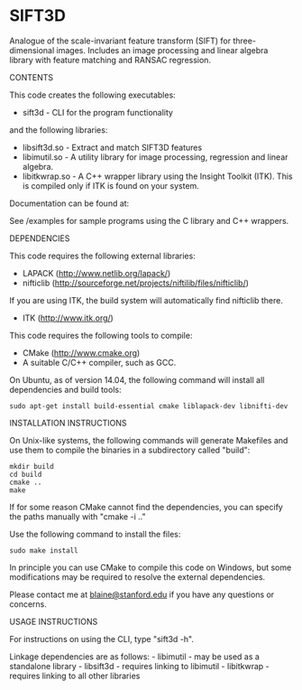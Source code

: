 # SIFT3D
Analogue of the scale-invariant feature transform (SIFT) for three-dimensional images. Includes an image processing and linear algebra library with feature matching and RANSAC regression.

CONTENTS

This code creates the following executables:
- sift3d - CLI for the program functionality

and the following libraries:
- libsift3d.so - Extract and match SIFT3D features
- libimutil.so - A utility library for image processing, regression and linear algebra.
- libitkwrap.so - A C++ wrapper library using the Insight Toolkit (ITK). This is compiled only if ITK is found on your system.

Documentation can be found at:

See /examples for sample programs using the C library and C++ wrappers.

DEPENDENCIES

This code requires the following external libraries:
- LAPACK (http://www.netlib.org/lapack/)
- nifticlib (http://sourceforge.net/projects/niftilib/files/nifticlib/)

If you are using ITK, the build system will automatically find nifticlib there.
- ITK (http://www.itk.org/)

This code requires the following tools to compile:
- CMake (http://www.cmake.org)
- A suitable C/C++ compiler, such as GCC.

On Ubuntu, as of version 14.04, the following command will install all dependencies and build tools:

	sudo apt-get install build-essential cmake liblapack-dev libnifti-dev

INSTALLATION INSTRUCTIONS

On Unix-like systems, the following commands will generate Makefiles and use them to compile the binaries in a subdirectory called "build":

	mkdir build
	cd build
	cmake ..
	make

If for some reason CMake cannot find the dependencies, you can specify the paths manually with "cmake -i .."

Use the following command to install the files:

	sudo make install

In principle you can use CMake to compile this code on Windows, but some modifications may be required to resolve the external dependencies.

Please contact me at blaine@stanford.edu if you have any questions or concerns.

USAGE INSTRUCTIONS

For instructions on using the CLI, type "sift3d -h".

Linkage dependencies are as follows:
	- libimutil - may be used as a standalone library
	- libsift3d - requires linking to libimutil
	- libitkwrap - requires linking to all other libraries
